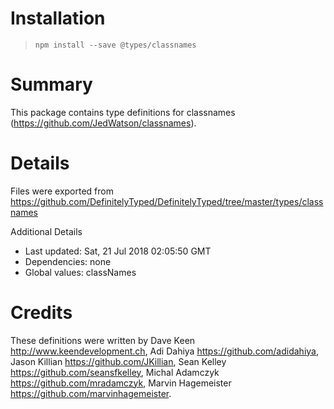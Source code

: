 # Installation
> `npm install --save @types/classnames`

# Summary
This package contains type definitions for classnames (https://github.com/JedWatson/classnames).

# Details
Files were exported from https://github.com/DefinitelyTyped/DefinitelyTyped/tree/master/types/classnames

Additional Details
 * Last updated: Sat, 21 Jul 2018 02:05:50 GMT
 * Dependencies: none
 * Global values: classNames

# Credits
These definitions were written by Dave Keen <http://www.keendevelopment.ch>, Adi Dahiya <https://github.com/adidahiya>, Jason Killian <https://github.com/JKillian>, Sean Kelley <https://github.com/seansfkelley>, Michal Adamczyk <https://github.com/mradamczyk>, Marvin Hagemeister <https://github.com/marvinhagemeister>.
